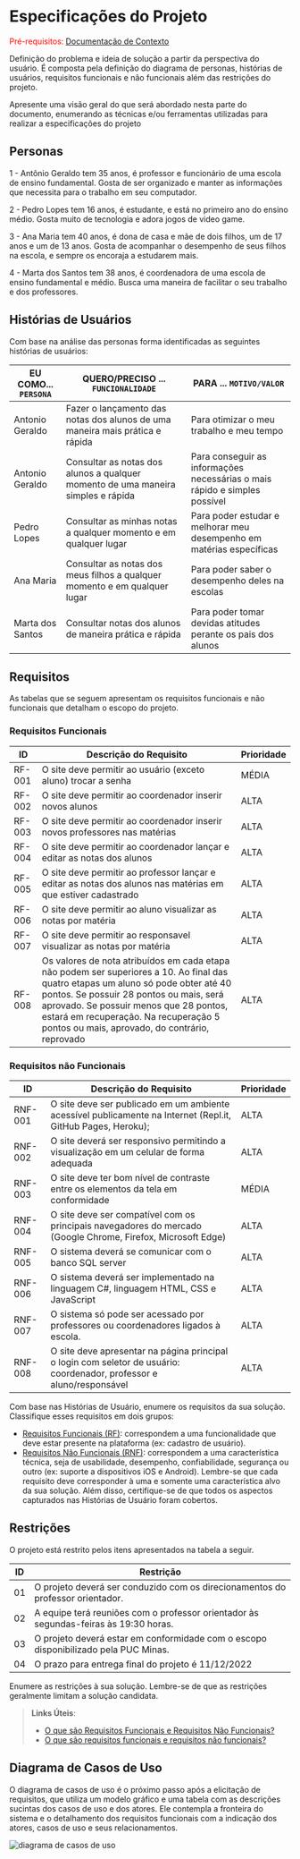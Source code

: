 # Especificações do Projeto

<span style="color:red">Pré-requisitos: <a href="1-Documentação de Contexto.md"> Documentação de Contexto</a></span>

Definição do problema e ideia de solução a partir da perspectiva do usuário. É composta pela definição do  diagrama de personas, histórias de usuários, requisitos funcionais e não funcionais além das restrições do projeto.

Apresente uma visão geral do que será abordado nesta parte do documento, enumerando as técnicas e/ou ferramentas utilizadas para realizar a especificações do projeto

## Personas

1 - Antônio Geraldo tem 35 anos, é professor e funcionário de uma escola de ensino fundamental.  Gosta de ser organizado e manter as informações que necessita para o trabalho em seu computador.  

2 - Pedro Lopes tem 16 anos, é estudante, e está no primeiro ano do ensino médio. Gosta muito de tecnologia e adora jogos de video game.

3 - Ana Maria tem 40 anos, é dona de casa e mãe de dois filhos, um de 17 anos e um de 13 anos. Gosta de acompanhar o desempenho de seus filhos na escola, e sempre os encoraja a estudarem mais.

4 - Marta dos Santos tem 38 anos, é coordenadora de uma escola de ensino fundamental e médio. Busca uma maneira de facilitar o seu trabalho e dos professores.

## Histórias de Usuários

Com base na análise das personas forma identificadas as seguintes histórias de usuários:

|EU COMO... `PERSONA`| QUERO/PRECISO ... `FUNCIONALIDADE` |PARA ... `MOTIVO/VALOR`                 |
|--------------------|------------------------------------|----------------------------------------|
|Antonio Geraldo  | Fazer o lançamento das notas dos alunos de uma maneira mais prática e rápida          | Para otimizar o meu trabalho e meu tempo               |
|Antonio Geraldo      | Consultar as notas dos alunos a qualquer momento de uma maneira simples e rápida                | Para conseguir as informações necessárias o mais rápido e simples possível |
|Pedro Lopes      | Consultar as minhas notas a qualquer momento e em qualquer lugar              | Para poder estudar e melhorar meu desempenho em matérias específicas |
|Ana Maria      | Consultar as notas dos meus filhos a qualquer momento e em qualquer lugar              | Para poder saber o desempenho deles na escolas |
|Marta dos Santos    | Consultar notas dos alunos de maneira prática e rápida             | Para poder tomar devidas atitudes perante os pais dos alunos  |



## Requisitos

As tabelas que se seguem apresentam os requisitos funcionais e não funcionais que detalham o escopo do projeto.

### Requisitos Funcionais

|ID    | Descrição do Requisito  | Prioridade |
|------|-----------------------------------------|----|
|RF-001| O site deve permitir ao usuário (exceto aluno) trocar a senha | MÉDIA |
|RF-002| O site deve permitir ao coordenador inserir novos alunos | ALTA |
|RF-003| O site deve permitir ao coordenador inserir novos professores nas matérias | ALTA |
|RF-004| O site deve permitir ao coordenador lançar e editar as notas dos alunos | ALTA |
|RF-005| O site deve permitir ao professor lançar e editar as notas dos alunos nas matérias em que estiver cadastrado | ALTA |
|RF-006| O site deve permitir ao aluno visualizar as notas por matéria | ALTA |
|RF-007| O site deve permitir ao responsavel visualizar as notas por matéria | ALTA |
|RF-008| Os valores de nota atribuídos em cada etapa não podem ser superiores a 10. Ao final das quatro etapas um aluno só pode obter até 40 pontos. Se possuir 28 pontos ou mais, será aprovado. Se possuir menos que 28 pontos, estará em recuperação. Na recuperação 5 pontos ou mais, aprovado, do contrário, reprovado | ALTA |

### Requisitos não Funcionais

|ID     | Descrição do Requisito  |Prioridade |
|-------|-------------------------|----|
|RNF-001| O site deve ser publicado em um ambiente acessível publicamente na Internet (Repl.it, GitHub Pages, Heroku); | ALTA | 
|RNF-002|O site deverá ser responsivo permitindo a visualização em um celular de forma adequada |  ALTA | 
|RNF-003|O site deve ter bom nível de contraste entre os elementos da tela em conformidade  |  MÉDIA | 
|RNF-004|O site deve ser compatível com os principais navegadores do mercado (Google Chrome, Firefox, Microsoft Edge) |  ALTA | 
|RNF-005|O sistema deverá se comunicar com o banco SQL server |  ALTA | 
|RNF-006|O sistema deverá ser implementado na linguagem C#, linguagem HTML, CSS e JavaScript |  ALTA | 
|RNF-007|O sistema só pode ser acessado por professores ou  coordenadores ligados à escola. |  ALTA | 
|RNF-008|O site deve apresentar na página principal o login com seletor de usuário: coordenador, professor e aluno/responsável |  ALTA | 

Com base nas Histórias de Usuário, enumere os requisitos da sua solução. Classifique esses requisitos em dois grupos:

- [Requisitos Funcionais
 (RF)](https://pt.wikipedia.org/wiki/Requisito_funcional):
 correspondem a uma funcionalidade que deve estar presente na
  plataforma (ex: cadastro de usuário).
- [Requisitos Não Funcionais
  (RNF)](https://pt.wikipedia.org/wiki/Requisito_n%C3%A3o_funcional):
  correspondem a uma característica técnica, seja de usabilidade,
  desempenho, confiabilidade, segurança ou outro (ex: suporte a
  dispositivos iOS e Android).
Lembre-se que cada requisito deve corresponder à uma e somente uma
característica alvo da sua solução. Além disso, certifique-se de que
todos os aspectos capturados nas Histórias de Usuário foram cobertos.

## Restrições

O projeto está restrito pelos itens apresentados na tabela a seguir.

|ID| Restrição                                             |
|--|-------------------------------------------------------|
|01| O projeto deverá ser conduzido com os direcionamentos do professor orientador. |
|02| A equipe terá reuniões com o professor orientador às segundas-feiras às  19:30 horas.      |
|03| O projeto deverá estar em conformidade com o escopo disponibilizado pela PUC Minas. |
|04| O prazo para entrega final do projeto é 11/12/2022        |


Enumere as restrições à sua solução. Lembre-se de que as restrições geralmente limitam a solução candidata.

> **Links Úteis**:
> - [O que são Requisitos Funcionais e Requisitos Não Funcionais?](https://codificar.com.br/requisitos-funcionais-nao-funcionais/)
> - [O que são requisitos funcionais e requisitos não funcionais?](https://analisederequisitos.com.br/requisitos-funcionais-e-requisitos-nao-funcionais-o-que-sao/)

## Diagrama de Casos de Uso

O diagrama de casos de uso é o próximo passo após a elicitação de requisitos, que utiliza um modelo gráfico e uma tabela com as descrições sucintas dos casos de uso e dos atores. Ele contempla a fronteira do sistema e o detalhamento dos requisitos funcionais com a indicação dos atores, casos de uso e seus relacionamentos. 

![diagrama de casos de uso](https://user-images.githubusercontent.com/103431797/193059842-c2e17fc4-5cc0-457d-9b83-ea365ad60ab2.jpeg)

